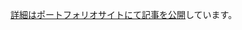 [詳細はポートフォリオサイトにて記事を公開](https://portfolio-4ng.pages.dev/blog/2025-10-8-publish-school-work/#usecontext%E3%83%87%E3%83%A2)しています。
